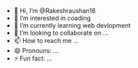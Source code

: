 - 👋 Hi, I’m @Rakeshraushan16
- 👀 I’m interested in coading
- 🌱 I’m currently learning web devlopment
- 💞️ I’m looking to collaborate on ...
- 📫 How to reach me ...
- 😄 Pronouns: ...
- ⚡ Fun fact: ...

<!---
Rakeshraushan16/Rakeshraushan16 is a ✨ special ✨ repository because its `README.md` (this file) appears on your GitHub profile.
You can click the Preview link to take a look at your changes.
--->
